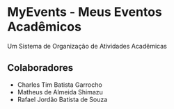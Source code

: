 # MyEvents - Meus Eventos Acadêmicos
Um Sistema de Organização de Atividades Acadêmicas

## Colaboradores
* Charles Tim Batista Garrocho
* Matheus de Almeida Shimazu
* Rafael Jordão Batista de Souza

